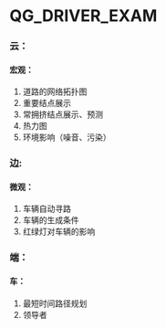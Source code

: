 # QG_DRIVER_EXAM

### 云：

#### 宏观：

1. 道路的网络拓扑图
2. 重要结点展示
3. 常拥挤结点展示、预测
4. 热力图
5. 环境影响（噪音、污染）



### 边:

#### 微观：

1. 车辆自动寻路
2. 车辆的生成条件
3. 红绿灯对车辆的影响



### 端：

#### 车：

1. 最短时间路径规划
2. 领导者